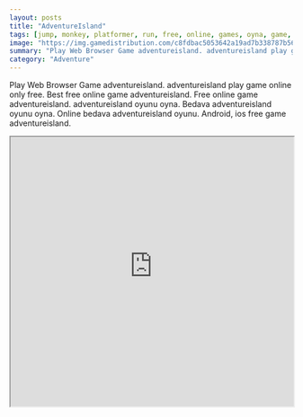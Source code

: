 ```yaml
---
layout: posts
title: "AdventureIsland"
tags: [jump, monkey, platformer, run, free, online, games, oyna, game, free, games, play, play, games]
image: "https://img.gamedistribution.com/c8fdbac5053642a19ad7b338787b562e.jpg"
summary: "Play Web Browser Game adventureisland. adventureisland play game online only free. Best free online game adventureisland. Free online game adventureisland. adventureisland oyunu oyna. Bedava adventureisland oyunu oyna. Online bedava adventureisland oyunu. Android, ios free game adventureisland."
category: "Adventure"
---
```


Play Web Browser Game adventureisland. adventureisland play game online only free. Best free online game adventureisland. Free online game adventureisland. adventureisland oyunu oyna. Bedava adventureisland oyunu oyna. Online bedava adventureisland oyunu. Android, ios free game adventureisland.

<iframe width="100%" height="480px;" src="https://html5.gamedistribution.com/c8fdbac5053642a19ad7b338787b562e/"></iframe>
